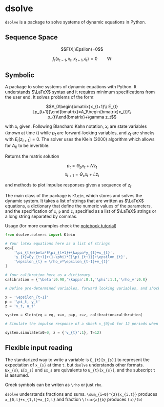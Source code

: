 # dsolve

`dsolve` is a package to solve systems of dynamic equations in Python. 

## Sequence Space

$$F(X,\Epsilon)=0$$

$$f_t(x_{t-1},x_{t},x_{t+1},\epsilon_t)=0\qquad \forall t$$



## Symbolic
A package to solve systems of dynamic equations with Python. It understands $\LaTeX$ syntax and it requires minimum specifications from the user end. It solves problems of the form:

$$A_0\begin{bmatrix}x_{t+1}\\ E_{t}[p_{t+1}]\end{bmatrix}=A_1\begin{bmatrix}x_{t}\\ p_{t}\end{bmatrix}+\gamma z_t$$

with $x_t$ given. Following Blanchard Kahn notation, $x_{t}$ are state variables (known at time $t$) while $p_{t}$ are forward-looking variables, and $z_t$ are shocks with $E_t[z_{t+1}]=0$. The solver uses the Klein (2000) algorithm which allows for $A_0$ to be invertible. 

Returns the matrix solution


$$p_t=\Theta_p x_t+Nz_t$$
$$x_{t+1}=\Theta_x x_t+Lz_t$$

and methods to plot impulse responses given a sequence of $z_t$

The main class of the package is `Klein`, which stores and solves the dynamic system. It takes a list of strings that are written as $\LaTeX$ equations, a dictionary that define the numeric values of the parameters, and the specification of `x`, `p` and `z`, specified as a list of $\LaTeX$ strings or a long string separated by commas.  

Usage (for more examples check the [notebook tutorial](https://github.com/marcdelabarrera/dsolve/blob/main/notebooks/dsolve_tutorial.ipynb))
```python
from dsolve.solvers import Klein

# Your latex equations here as a list of strings
eq=[
    '\pi_{t}=\beta*E\pi_{t+1}+\kappa*y_{t}+u_{t}',
    'y_{t}=Ey_{t+1}+(1-\phi)*E[\pi_{t+1}]+\epsilon_{t}',
    '\epsilon_{t} = \rho_v*\epsilon_{t-1}+v_{t}'
]

# Your calibration here as a dictionary
calibration = {'\beta':0.98,'\kappa':0.1,'\phi':1.1,'\rho_v':0.8}

# Define pre-determined variables, forward looking variables, and shocks as strings separated by commas or a list of strings.

x = '\epsilon_{t-1}'
p = '\pi_t, y_t'
z = 'v_t, u_t'

system = Klein(eq = eq, x=x, p=p, z=z, calibration=calibration)

# Simulate the inpulse response of a shock v_{0}=0 for 12 periods when \epsilon_{-1}=0

system.simulate(x0=0, z = {'v_{t}':1}, T=12)
```

## Flexible input reading

The standarized way to write a variable is `E_{t}[x_{s}]` to represent the expectation of `x_{s}` at time `t`. but `dsolve` understands other formats. `Ex_{s}`, `E[x_s]` and `Ex_s` are quivalents to  `E_{t}[x_{s}]`, and the subscript `t` is assumed. 

Greek symbols can be writen as `\rho` or just `rho`. 

`dsolve` understands fractions and sums. `\sum_{i=0}^{2}{x_{i,t}}` produces `x_{0,t}+x_{1,t}+x_{2,t}` and fraction `\frac{a}{b}` produces `(a)/(b)`